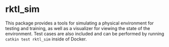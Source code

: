 # rktl_sim

This package provides a tools for simulating a physical environment for
testing and training, as well as a visualizer for viewing the state of the
environment. Test cases are also included and can be performed by running
`catkin test rktl_sim` inside of Docker.